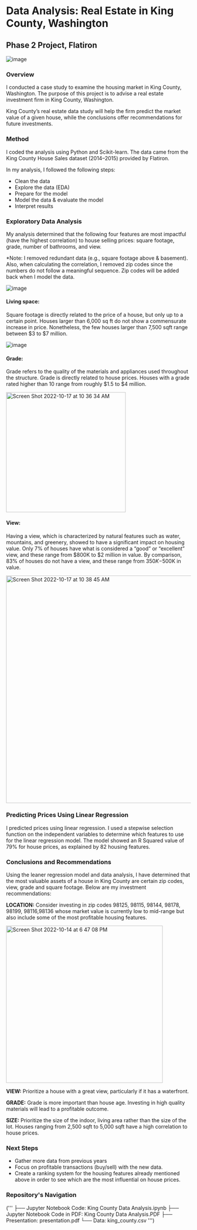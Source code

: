 # Data Analysis: Real Estate in King County, Washington

## Phase 2 Project, Flatiron

![image](https://user-images.githubusercontent.com/44559346/191543006-8b0a9ec2-f677-47f4-9acf-8bfd5004d9af.png)


### Overview

I conducted a case study to examine the housing market in King County, Washington. The purpose of this project is to advise a real estate investment firm in King County, Washington.

King County’s real estate data study will help the firm predict the market value of a given house, while the conclusions offer recommendations for future investments.

### Method

I coded the analysis using Python and Scikit-learn. The data came from the King County House Sales dataset (2014–2015) provided by Flatiron.

In my analysis, I followed the following steps:

* Clean the data
* Explore the data  (EDA)
* Prepare for the model 
* Model the data & evaluate the model
* Interpret results


### Exploratory Data Analysis 

My analysis determined that the following four features are most impactful (have the highest correlation) to house selling prices: square footage, grade, number of bathrooms, and view.

*Note: I removed redundant data (e.g., square footage above & basement). Also, when calculating the correlation, I removed zip codes since the numbers do not follow a meaningful sequence. Zip codes will be added back when I model the data.


![image](https://user-images.githubusercontent.com/44559346/196205445-0a110e5d-9c83-4ece-bce5-acdc9191c7e0.png)

#### Living space:
Square footage is directly related to the price of a house, but only up to a certain point. Houses larger than 6,000 sq ft do not show a commensurate increase in price. Nonetheless, the few houses larger than 7,500 sqft range between $3 to $7 million. 

![image](https://user-images.githubusercontent.com/44559346/196205547-3ff455c5-9106-45f9-bbb7-a8d4cb790f10.png)


#### Grade:

Grade refers to the quality of the materials and appliances used throughout the structure. Grade is directly related to house prices. Houses with a grade rated higher than 10 range from roughly $1.5 to $4 million.

<img width="326" alt="Screen Shot 2022-10-17 at 10 36 34 AM" src="https://user-images.githubusercontent.com/44559346/196205890-d9258f75-f830-4b57-9495-d726ebe8a18f.png">


#### View:

Having a view, which is characterized by natural features such as water, mountains, and greenery, showed to have a significant impact on housing value. Only 7% of houses have what is considered a “good” or “excellent” view, and these range from $800K to $2 million in value. By comparison, 83% of houses do not have a view, and these range from $350K-$500K in value.

<img width="618" alt="Screen Shot 2022-10-17 at 10 38 45 AM" src="https://user-images.githubusercontent.com/44559346/196206464-7680ab49-9d95-4b1a-a8c0-1d8733b9f83f.png">


### Predicting Prices Using Linear Regression

I predicted prices using linear regression. I used a stepwise selection function on the independent variables to determine which features to use for the linear regression model. The model showed an R Squared value of 79% for house prices, as explained by 82 housing features.


### Conclusions and Recommendations

Using the leaner regression model and data analysis, I have determined that the most valuable assets of a house in King County are certain zip codes, view, grade  and square footage. Below are my investment recommendations:


**LOCATION:** Consider investing in zip codes 98125, 98115, 98144, 98178, 98199, 98116,98136 whose market value is currently low to mid-range but also include some of the most profitable housing features.

<img width="427" alt="Screen Shot 2022-10-14 at 6 47 08 PM" src="https://user-images.githubusercontent.com/44559346/196208283-e74b590b-cc2e-4ee8-a749-767c2810962d.png">


**VIEW:** Prioritize a house with a great view, particularly if it has a waterfront.


**GRADE:** Grade is more important than house age. Investing in high quality materials will lead to a profitable outcome.

**SIZE:** Prioritize the size of the indoor, living area rather than the size of the lot. Houses ranging from 2,500 sqft to 5,000 sqft have a high correlation to house prices.


### Next Steps

* Gather more data from previous years
* Focus on profitable transactions (buy/sell) with the new data.
* Create a ranking system for the housing features already mentioned above in order to see which are the most influential on house prices.


### Repository's Navigation  
('''
├── Jupyter Notebook Code: King County Data Analysis.ipynb
├── Jupyter Notebook Code in PDF: King County Data Analysis.PDF
├── Presentation: presentation.pdf
└── Data: king_county.csv
''')
